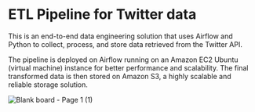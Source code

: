 # ETL Pipeline for Twitter data
This is an end-to-end data engineering solution that uses Airflow and Python to collect, process, and store data retrieved from the Twitter API.

The pipeline is deployed on Airflow running on an Amazon EC2 Ubuntu (virtual machine) instance for better performance and scalability. The final transformed data is then stored on Amazon S3, a highly scalable and reliable storage solution. 

![Blank board - Page 1 (1)](https://user-images.githubusercontent.com/88837594/212495742-e55bfeb4-fac5-49b4-9b42-6b11cdec12e9.png)

